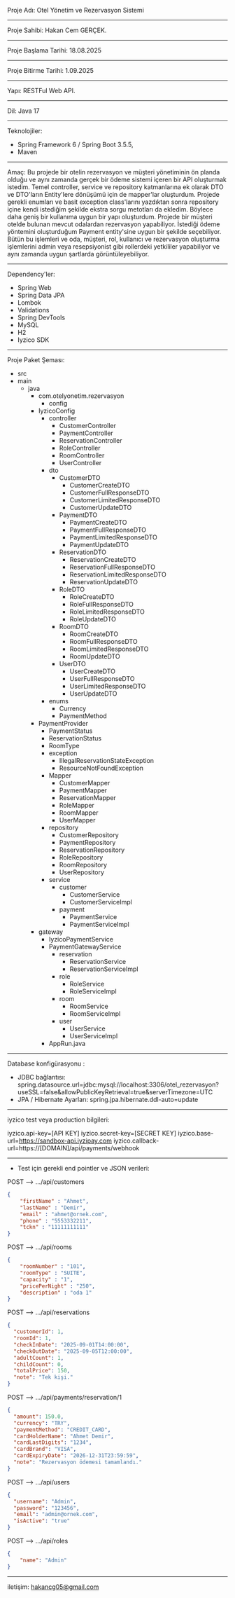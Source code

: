 Proje Adı: Otel Yönetim ve Rezervasyon Sistemi
___________________________________________________________________________________
Proje Sahibi: Hakan Cem GERÇEK.
___________________________________________________________________________________
Proje Başlama Tarihi: 18.08.2025
___________________________________________________________________________________
Proje Bitirme Tarihi: 1.09.2025
___________________________________________________________________________________
Yapı: RESTFul Web API.
___________________________________________________________________________________
Dil: Java 17
___________________________________________________________________________________
Teknolojiler: 
  + Spring Framework 6 / Spring Boot 3.5.5, 
  + Maven
___________________________________________________________________________________
Amaç: Bu projede bir otelin rezervasyon ve müşteri yönetiminin ön planda olduğu ve aynı zamanda gerçek bir ödeme sistemi içeren bir API oluşturmak istedim. Temel controller, service ve repository katmanlarına ek olarak DTO ve DTO'ların Entity'lere dönüşümü için de mapper'lar oluşturdum. Projede gerekli enumları ve basit exception class'larını yazdıktan sonra repository içine kendi istediğim şekilde ekstra sorgu metotları da ekledim. Böylece daha geniş bir kullanıma uygun bir yapı oluşturdum. Projede bir müşteri otelde bulunan mevcut odalardan rezervasyon yapabiliyor. İstediği ödeme yöntemini oluşturduğum Payment entity'sine uygun bir şekilde seçebiliyor. Bütün bu işlemleri ve oda, müşteri, rol, kullanıcı ve rezervasyon oluşturma işlemlerini admin veya resepsiyonist gibi rollerdeki yetkililer yapabiliyor ve aynı zamanda uygun şartlarda görüntüleyebiliyor.
___________________________________________________________________________________
Dependency'ler: 
  + Spring Web
  + Spring Data JPA
  + Lombok
  + Validations
  + Spring DevTools
  + MySQL
  + H2
  + Iyzico SDK
___________________________________________________________________________________
Proje Paket Şeması:
+ src
+ main
  + java
    + com.otelyonetim.rezervasyon
      + config
	- IyzicoConfig
      + controller
        - CustomerController
        - PaymentController
        - ReservationController
        - RoleController
        - RoomController
        - UserController
      + dto
        + CustomerDTO
          - CustomerCreateDTO
          - CustomerFullResponseDTO
          - CustomerLimitedResponseDTO
          - CustomerUpdateDTO
        + PaymentDTO
          - PaymentCreateDTO
          - PaymentFullResponseDTO
          - PaymentLimitedResponseDTO
          - PaymentUpdateDTO
        + ReservationDTO
          - ReservationCreateDTO
          - ReservationFullResponseDTO
          - ReservationLimitedResponseDTO
          - ReservationUpdateDTO
        + RoleDTO
          - RoleCreateDTO
          - RoleFullResponseDTO
          - RoleLimitedResponseDTO
          - RoleUpdateDTO
        + RoomDTO
          - RoomCreateDTO
          - RoomFullResponseDTO
          - RoomLimitedResponseDTO
          - RoomUpdateDTO
        + UserDTO
          - UserCreateDTO
          - UserFullResponseDTO
          - UserLimitedResponseDTO
          - UserUpdateDTO
      + enums
        - Currency
        - PaymentMethod
	- PaymentProvider
        - PaymentStatus
        - ReservationStatus
        - RoomType
      + exception
        - IllegalReservationStateException
        - ResourceNotFoundException
      + Mapper
        - CustomerMapper
        - PaymentMapper
        - ReservationMapper
        - RoleMapper
        - RoomMapper
        - UserMapper
      + repository
        - CustomerRepository
        - PaymentRepository
        - ReservationRepository
        - RoleRepository
        - RoomRepository
        - UserRepository
      + service
        + customer
          - CustomerService
          - CustomerServiceImpl
        + payment
          - PaymentService
          - PaymentServiceImpl
	+ gateway
	  - IyzicoPaymentService
	  - PaymentGatewayService
        + reservation
          - ReservationService
          - ReservationServiceImpl
        + role
          - RoleService
          - RoleServiceImpl
        + room
          - RoomService
          - RoomServiceImpl
        + user
          - UserService
          - UserServiceImpl
      - AppRun.java
______________________________________________________________________________________________________________________________________________________________________
Database konfigürasyonu :
  - JDBC bağlantısı: spring.datasource.url=jdbc:mysql://localhost:3306/otel_rezervasyon?useSSL=false&allowPublicKeyRetrieval=true&serverTimezone=UTC
  - JPA / Hibernate Ayarları: spring.jpa.hibernate.ddl-auto=update
______________________________________________________________________________________________________________________________________________________________________
iyzico test veya production bilgileri:

iyzico.api-key=[API KEY]
iyzico.secret-key=[SECRET KEY]
iyzico.base-url=https://sandbox-api.iyzipay.com
iyzico.callback-url=https://[DOMAIN]/api/payments/webhook
______________________________________________________________________________________________________________________________________________________________________
+ Test için gerekli end pointler ve JSON verileri:

POST --> .../api/customers

```json
{
    "firstName" : "Ahmet",
    "lastName" : "Demir",
    "email" : "ahmet@ornek.com",
    "phone" : "5553332211",
    "tckn" : "11111111111"
}
```


POST --> .../api/rooms

```json
{
    "roomNumber" : "101",
    "roomType" : "SUITE",
    "capacity" : "1",
    "pricePerNight" : "250",
    "description" : "oda 1"
}
```

POST --> .../api/reservations

```json
{
  "customerId": 1,
  "roomId": 1,
  "checkInDate": "2025-09-01T14:00:00",
  "checkOutDate": "2025-09-05T12:00:00",
  "adultCount": 1,
  "childCount": 0,
  "totalPrice": 150,
  "note": "Tek kişi."
}
```

POST --> .../api/payments/reservation/1

```json
{
  "amount": 150.0,
  "currency": "TRY",
  "paymentMethod": "CREDIT_CARD",
  "cardHolderName": "Ahmet Demir",
  "cardLastDigits": "1234",
  "cardBrand": "VISA",
  "cardExpiryDate": "2026-12-31T23:59:59",
  "note": "Rezervasyon ödemesi tamamlandı."
}
```

POST --> .../api/users
```json
{
  "username": "Admin",
  "password": "123456",
  "email": "admin@ornek.com",
  "isActive": "true"
}
```

POST --> .../api/roles

```json
{
    "name": "Admin"
}
```

______________________________________________________________________________________________________________________________________________________________________
iletişim: hakancg05@gmail.com
